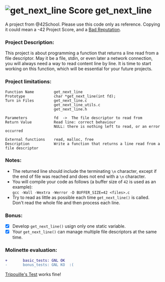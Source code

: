 # ![get_next_line Score](https://badge42.herokuapp.com/api/project/dangonza/get_next_line) get_next_line
A project from @42School. Please use this code only as reference. Copying it could mean a -42 Project Score, and a [Bad Reputation](https://open.spotify.com/track/2x0WlnmfG39ZuDmstl9xfX?si=c5a41815e8b94066).<br>
### Project Description:
This project is about programming a function that returns a line read from a file descriptor.
May it be a file, stdin, or even later a network connection, you will always need a way to read content line by line. It is time to start working on this function, which will be essential for your future projects.

### Project limitations:

```
Function Name         get_next_line
Prototype             char *get_next_line(int fd);
Turn in Files         get_next_line.c
                      get_next_line_utils.c
                      get_next_line.h
                  
Parameters            fd  ->  The file descriptor to read from
Return Value          Read line: correct behaviour
                      NULL: there is nothing left to read, or an error occurred
                  
External functions    read, malloc, free
Description           Write a function that returns a line read from a file descriptor
```

### Notes:
  -  The returned line should include the terminating `\n` character, except if the end of file was reached and does not end with a `\n` character.
  -  You will compile your code as follows (a buffer size of `42` is used as an example):<br>
   `gcc -Wall -Wextra -Werror -D BUFFER_SIZE=42 <files>.c`
  -  Try to read as little as possible each time `get_next_line()` is called. Don't read the whole file and then process each line.
  
### Bonus:
  - [X] Develop `get_next_line()` usign only one static variable.
  - [X] Your `get_next_line()` can manage multiple file descriptors at the same time.
  
### Molinette evaluation:
```diff
+       basic_tests: GNL OK
-       bonus_tests: GNL KO  :(
```
[Tripouille's Test](https://github.com/Tripouille/gnlTester) works fine!
